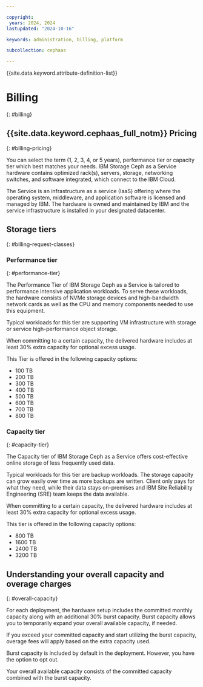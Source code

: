 ```yaml
---

copyright:
 years: 2024, 2024
lastupdated: "2024-10-16"

keywords: administration, billing, platform

subcollection: cephaas

---
```


{{site.data.keyword.attribute-definition-list}}


# Billing
{: #billing}

## {{site.data.keyword.cephaas_full_notm}} Pricing
{: #billing-pricing}

You can select the term (1, 2, 3, 4, or 5 years), performance tier or capacity tier which best matches your needs. IBM Storage Ceph as a Service hardware contains optimized rack(s), servers, storage, networking switches, and software integrated, which connect to the IBM Cloud.

The Service is an infrastructure as a service (IaaS) offering where the operating system, middleware, and application software is licensed and managed by IBM. The hardware is owned and maintained by IBM and the service infrastructure is installed in your designated datacenter.

## Storage tiers
{: #billing-request-classes}

### Performance tier
{: #performance-tier}

The Performance Tier of IBM Storage Ceph as a Service is tailored to performance intensive application workloads. To serve these workloads, the hardware consists of NVMe storage devices and high-bandwidth network cards as well as the CPU and memory components needed to use this equipment.

Typical workloads for this tier are supporting VM infrastructure with storage or service high-performance object storage.

When committing to a certain capacity, the delivered hardware includes at least 30% extra capacity for optional excess usage.

This Tier is offered in the following capacity options:

- 100 TB
- 200 TB
- 300 TB
- 400 TB
- 500 TB
- 600 TB
- 700 TB
- 800 TB

### Capacity tier
{: #capacity-tier}

The Capacity tier of IBM Storage Ceph as a Service offers cost-effective online storage of less frequently used data.

Typical workloads for this tier are backup workloads. The storage capacity can grow easily over time as more backups are written. Client only pays for what they need, while their data stays on-premises and IBM Site Reliability Engineering (SRE) team keeps the data available.

When committing to a certain capacity, the delivered hardware includes at least 30% extra capacity for optional excess usage.

This tier is offered in the following capacity options:

- 800 TB
- 1600 TB
- 2400 TB
- 3200 TB

## Understanding your overall capacity and overage charges
{: #overall-capacity}

For each deployment, the hardware setup includes the committed monthly capacity along with an additional 30% burst capacity. Burst capacity allows you to temporarily expand your overall available capacity, if needed.

If you exceed your committed capacity and start utilizing the burst capacity, overage fees will apply based on the extra capacity used.

Burst capacity is included by default in the deployment. However, you have the option to opt out.

Your overall available capacity consists of the committed capacity combined with the burst capacity.
